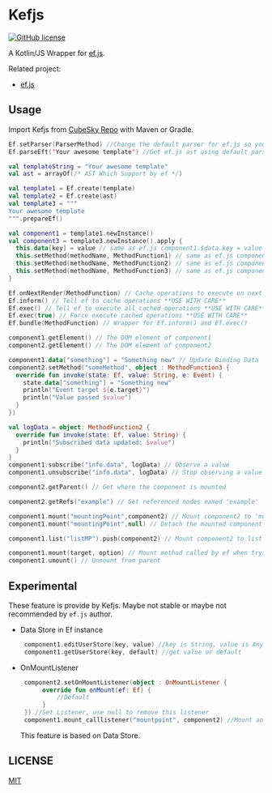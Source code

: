 # Kefjs
[![GitHub license](https://img.shields.io/badge/license-MIT-blue.svg?style=flat-square)](https://raw.githubusercontent.com/cubesky/Kefjs/master/LICENSE)

A Kotlin/JS Wrapper for [ef.js](https://ef.js.org).

Related project:
  * [ef.js](https://github.com/TheNeuronProject/ef.js)

## Usage
Import Kefjs from [CubeSky Repo](https://cubesky-mvn.github.io/) with Maven or Gradle.

```kotlin
Ef.setParser(ParserMethod) //Change the default parser for ef.js so you can use a different type of template
Ef.parseEft('Your awesome template') //Get ef.js ast using default parser

val templateString = "Your awesome template"
val ast = arrayOf(/* AST Which Support by ef */)

val template1 = Ef.create(template)
val template2 = Ef.create(ast)
val template3 = """
Your awesome template
""".prepareEf()

val component1 = template1.newInstance()
val component3 = template3.newInstance().apply {
  this.data[key] = value // same as ef.js component1.$data.key = value
  this.setMethod(methodName, MethodFunction1) // same as ef.js component1.$methods.key = function ({state}) {}
  this.setMethod(methodName, MethodFunction2) // same as ef.js component1.$methods.key = function ({state, value}) {}
  this.setMethod(methodName, MethodFunction3) // same as ef.js component1.$methods.key = function ({state, value, e}) {}
}

Ef.onNextRender(MethodFunction) // Cache operations to execute on next render
Ef.inform() // Tell ef to cache operations **USE WITH CARE**
Ef.exec() // Tell ef to execute all cached operations **USE WITH CARE**
Ef.exec(true) // Force execute cached operations **USE WITH CARE**
Ef.bundle(MethodFunction) // Wrapper for Ef.inform() and Ef.exec()

component1.getElement() // The DOM element of component1
component2.getElement() // The DOM element of component2

component1.data["something"] = "Something new" // Update Binding Data
component2.setMethod("someMethod", object : MethodFunction3 {
  override fun invoke(state: Ef, value: String, e: Event) {
    state.data["something"] = "Something new"
    println("Event target ${e.target}")
    println("Value passed $value")
  }
})

val logData = object: MethodFunction2 {
  override fun invoke(state: Ef, value: String) {
    println("Subscribed data updated: $value")
  }
}
component1.subscribe("info.data", logData) // Observe a value
component1.unsubscribe("info.data", logData) // Stop observing a value

component2.getParent() // Get where the component is mounted

component2.getRefs("example") // Get referenced nodes named 'example'

component1.mount("mountingPoint",component2) // Mount component2 to 'mountingPoint' on component1
component1.mount("mountingPoint",null) // Detach the mounted component

component1.list("listMP").push(component2) // Mount component2 to list 'listMP' mounting point on component1

component1.mount(target, option) // Mount method called by ef when trying to mount
component1.umount() // Unmount from parent
```

## Experimental
These feature is provide by Kefjs. Maybe not stable or maybe not recommended by `ef.js` author.

 * Data Store in Ef instance
   ```kotlin
    component1.editUserStore(key, value) //key is String, value is Any, pass null to value can remove this key.  
    component1.getUserStore(key, default) //get value or default
   ```
 * OnMountListener
   ```kotlin
    component2.setOnMountListener(object : OnMountListener {
         override fun onMount(ef: Ef) {
             //Default
         }
    }) //Set Listener, use null to remove this listener
    component1.mount_calllistener("mountpoint", component2) //Mount and call listener
    ```
    This feature is based on Data Store.

## LICENSE
[MIT](https://raw.githubusercontent.com/cubesky/Kefjs/master/LICENSE)